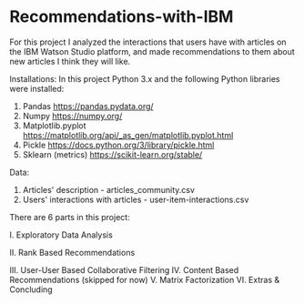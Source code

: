# Recommendations-with-IBM

For this project I analyzed the interactions that users have with articles on the IBM Watson Studio platform, and made recommendations to them about new articles I think they will like.

Installations:
In this project Python 3.x and the following Python libraries were installed:
1. Pandas https://pandas.pydata.org/
2. Numpy https://numpy.org/
3. Matplotlib.pyplot https://matplotlib.org/api/_as_gen/matplotlib.pyplot.html
4. Pickle https://docs.python.org/3/library/pickle.html
5. Sklearn (metrics) https://scikit-learn.org/stable/

Data:
1. Articles' description - articles_community.csv
2. Users' interactions with articles - user-item-interactions.csv

There are 6 parts in this project:

I. Exploratory Data Analysis

II. Rank Based Recommendations

III. User-User Based Collaborative Filtering
IV. Content Based Recommendations (skipped for now)
V. Matrix Factorization
VI. Extras & Concluding
